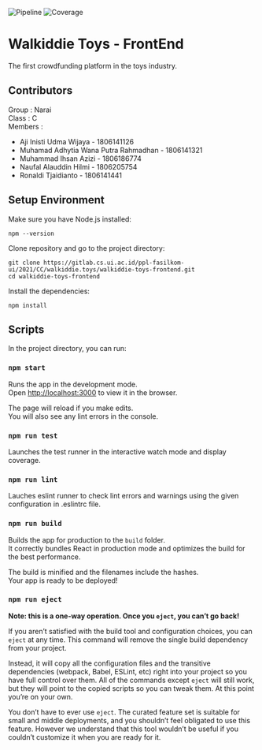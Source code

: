 ![Pipeline](https://gitlab.cs.ui.ac.id/ppl-fasilkom-ui/2021/CC/walkiddie.toys/walkiddie-toys-frontend/badges/staging/pipeline.svg)
![Coverage](https://gitlab.cs.ui.ac.id/ppl-fasilkom-ui/2021/CC/walkiddie.toys/walkiddie-toys-frontend/badges/staging/coverage.svg)

# Walkiddie Toys - FrontEnd

The first crowdfunding platform in the toys industry.

## Contributors

Group : Narai\
Class : C\
Members :
- Aji Inisti Udma Wijaya - 1806141126
- Muhamad Adhytia Wana Putra Rahmadhan - 1806141321
- Muhammad Ihsan Azizi - 1806186774
- Naufal Alauddin Hilmi - 1806205754 
- Ronaldi Tjaidianto - 1806141441

## Setup Environment

Make sure you have Node.js installed:

```npm --version```

Clone repository and go to the project directory:

```
git clone https://gitlab.cs.ui.ac.id/ppl-fasilkom-ui/2021/CC/walkiddie.toys/walkiddie-toys-frontend.git
cd walkiddie-toys-frontend
```

Install the dependencies:

```npm install```

## Scripts

In the project directory, you can run:

### `npm start`

Runs the app in the development mode.\
Open [http://localhost:3000](http://localhost:3000) to view it in the browser.

The page will reload if you make edits.\
You will also see any lint errors in the console.

### `npm run test`

Launches the test runner in the interactive watch mode and display coverage.

### `npm run lint`

Lauches eslint runner to check lint errors and warnings using the given configuration in .eslintrc file.

### `npm run build`

Builds the app for production to the `build` folder.\
It correctly bundles React in production mode and optimizes the build for the best performance.

The build is minified and the filenames include the hashes.\
Your app is ready to be deployed!

### `npm run eject`

**Note: this is a one-way operation. Once you `eject`, you can’t go back!**

If you aren’t satisfied with the build tool and configuration choices, you can `eject` at any time. This command will remove the single build dependency from your project.

Instead, it will copy all the configuration files and the transitive dependencies (webpack, Babel, ESLint, etc) right into your project so you have full control over them. All of the commands except `eject` will still work, but they will point to the copied scripts so you can tweak them. At this point you’re on your own.

You don’t have to ever use `eject`. The curated feature set is suitable for small and middle deployments, and you shouldn’t feel obligated to use this feature. However we understand that this tool wouldn’t be useful if you couldn’t customize it when you are ready for it.
